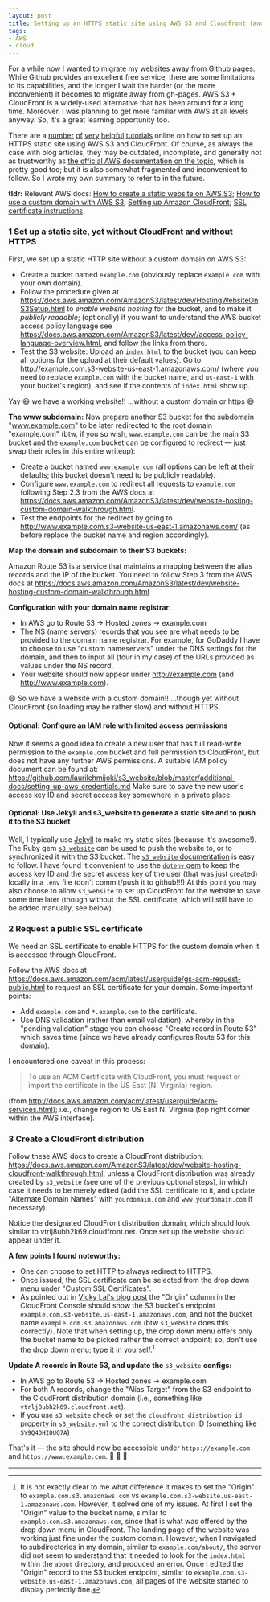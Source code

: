 ```yaml
---
layout: post
title: Setting up an HTTPS static site using AWS S3 and Cloudfront (and also Jekyll and s3_website)
tags:
- AWS
- cloud
---
```


For a while now I wanted to migrate my websites away from Github pages.
While Github provides an excellent free service, there are some limitations to its capabilities, and the longer I wait the harder (or the more inconvenient) it becomes to migrate away from gh-pages.
AWS S3 + CloudFront is a widely-used alternative that has been around for a long time.
Moreover, I was planning to get more familiar with AWS at all levels anyway.
So, it's a great learning opportunity too.

There are a [number](https://medium.com/@esfoobar/setting-up-an-https-static-site-using-amazon-aws-7ab270c4e277) [of](https://www.david-merrick.com/2017/05/24/moving-my-jekyll-website-from-github-pages-to-s3/) [very](https://vickylai.com/verbose/hosting-your-static-site-with-aws-s3-route-53-and-cloudfront/) [helpful](https://medium.com/@jameshamann/migrating-your-jekyll-website-to-aws-bc9582b3fbb2) [tutorials](https://blog.jpterry.com/howto/2016/02/02/secure-static-hosting-w-s3-cloudfront-acm.html) online on how to set up an HTTPS static site using AWS S3 and CloudFront.
Of course, as always the case with blog articles, they may be outdated, incomplete, and generally not as trustworthy as [the official AWS documentation on the topic](https://docs.aws.amazon.com/AmazonS3/latest/dev/WebsiteHosting.html), which is pretty good too; but it is also somewhat fragmented and inconvenient to follow.
So I wrote my own summary to refer to in the future.

**tldr:** Relevant AWS docs: [How to create a static website on AWS S3](https://docs.aws.amazon.com/AmazonS3/latest/dev/HostingWebsiteOnS3Setup.html); [How to use a custom domain with AWS S3](https://docs.aws.amazon.com/AmazonS3/latest/dev/website-hosting-custom-domain-walkthrough.html); [Setting up Amazon CloudFront](https://docs.aws.amazon.com/AmazonS3/latest/dev/website-hosting-cloudfront-walkthrough.html); [SSL certificate instructions](https://docs.aws.amazon.com/acm/latest/userguide/gs-acm-request-public.html).

### 1 Set up a static site, yet without CloudFront and without HTTPS

First, we set up a static HTTP site without a custom domain on AWS S3:

- Create a bucket named `example.com` (obviously replace `example.com` with your own domain).
- Follow the procedure given at <https://docs.aws.amazon.com/AmazonS3/latest/dev/HostingWebsiteOnS3Setup.html> to *enable website hosting* for the bucket, and to make it *publicly readable*; (optionally) if you want to understand the AWS bucket access policy language see <https://docs.aws.amazon.com/AmazonS3/latest/dev//access-policy-language-overview.html>, and follow the links from there.
- Test the S3 website: Upload an `index.html` to the bucket (you can keep all options for the upload at their default values). Go to <http://example.com.s3-website-us-east-1.amazonaws.com/> (where you need to replace `example.com` with the bucket name, and `us-east-1` with your bucket's region), and see if the contents of `index.html` show up.

Yay :laughing: we have a working website!! ...without a custom domain or https :sweat_smile:

**The www subdomain:** Now prepare another S3 bucket for the subdomain "www.example.com" to be later redirected to the root domain "example.com" (btw, if you so wish, `www.example.com` can be the main S3 bucket and the `example.com` bucket can be configured to redirect &mdash; just swap their roles in this entire writeup):

- Create a bucket named `www.example.com` (all options can be left at their defaults; this bucket doesn't need to be publicly readable).
- Configure `www.example.com` to redirect all requests to `example.com` following Step 2.3 from the AWS docs at <https://docs.aws.amazon.com/AmazonS3/latest/dev/website-hosting-custom-domain-walkthrough.html>.
- Test the endpoints for the redirect by going to <http://www.example.com.s3-website-us-east-1.amazonaws.com/> (as before replace the bucket name and region accordingly).

**Map the domain and subdomain to their S3 buckets:**

Amazon Route 53 is a service that maintains a mapping between the alias records and the IP of the bucket.
You need to follow Step 3 from the AWS docs at <https://docs.aws.amazon.com/AmazonS3/latest/dev/website-hosting-custom-domain-walkthrough.html>.

**Configuration with your domain name registrar:**

- In AWS go to Route 53 -> Hosted zones -> example.com
- The NS (name servers) records that you see are what needs to be provided to the domain name registrar. For example, for GoDaddy I have to choose to use "custom nameservers" under the DNS settings for the domain, and then to input all (four in my case) of the URLs provided as values under the NS record.
- Your website should now appear under http://example.com (and http://www.example.com).

:smile: So we have a website with a custom domain!! ...though yet without CloudFront (so loading may be rather slow) and without HTTPS.

#### Optional: Configure an IAM role with limited access permissions

Now it seems a good idea to create a new user that has full read-write permission to the `example.com` bucket and full permission to CloudFront, but does not have any further AWS permissions.
A suitable IAM policy document can be found at: <https://github.com/laurilehmijoki/s3_website/blob/master/additional-docs/setting-up-aws-credentials.md>
Make sure to save the new user's access key ID and secret access key somewhere in a private place.

#### Optional: Use Jekyll and s3_website to generate a static site and to push it to the S3 bucket

Well, I typically use [Jekyll](https://jekyllrb.com/) to make my static sites (because it's awesome!).
The Ruby gem [`s3_website`](https://github.com/laurilehmijoki/s3_website) can be used to push the website to, or to synchronized it with the S3 bucket.
The [`s3_website` documentation](https://github.com/laurilehmijoki/s3_website) is easy to follow.
I have found it convenient to use the [`dotenv` gem](https://github.com/bkeepers/dotenv) to keep the access key ID and the secret access key of the user (that was just created) locally in a `.env` file (don't commit/push it to github!!!)
At this point you may also choose to allow `s3_website` to set up CloudFront for the website to save some time later (though without the SSL certificate, which will still have to be added manually, see below).

### 2 Request a public SSL certificate

We need an SSL certificate to enable HTTPS for the custom domain when it is accessed through CloudFront.

Follow the AWS docs at <https://docs.aws.amazon.com/acm/latest/userguide/gs-acm-request-public.html> to request an SSL certificate for your domain. Some important points:
* Add `example.com` and `*.example.com` to the certificate.
* Use DNS validation (rather than email validation), whereby in the "pending validation" stage you can choose "Create record in Route 53" which saves time (since we have already configures Route 53 for this domain).

I encountered one caveat in this process:

> To use an ACM Certificate with CloudFront, you must request or import the certificate in the US East (N. Virginia) region.

(from <http://docs.aws.amazon.com/acm/latest/userguide/acm-services.html>); i.e., change region to US East N. Virginia (top right corner within the AWS interface).

### 3 Create a CloudFront distribution

Follow these AWS docs to create a CloudFront distribution: <https://docs.aws.amazon.com/AmazonS3/latest/dev/website-hosting-cloudfront-walkthrough.html>; unless a CloudFront distribution was already created by `s3_website` (see one of the previous optional steps), in which case it needs to be merely edited (add the SSL certificate to it, and update "Alternate Domain Names" with `yourdomain.com` and `www.yourdomain.com` if necessary).

Notice the designated CloudFront distribution domain, which should look similar to vtrlj8ubh2k69.cloudfront.net. Once set up the website should appear under it.

**A few points I found noteworthy:**

- One can choose to set HTTP to always redirect to HTTPS.
- Once issued, the SSL certificate can be selected from the drop down menu under "Custom SSL Certificates".
- As pointed out in [Vicky Lai's blog post](https://vickylai.com/verbose/hosting-your-static-site-with-aws-s3-route-53-and-cloudfront/) the "Origin" column in the CloudFront Console should show the S3 bucket's endpoint `example.com.s3-website.us-east-1.amazonaws.com`, and not the bucket name `example.com.s3.amazonaws.com` (btw `s3_website` does this correctly). Note that when setting up, the drop down menu offers only the bucket name to be picked rather the correct endpoint; so, don't use the drop down menu; type it in yourself.[^1]

**Update A records in Route 53, and update the** `s3_website` **configs:**

- In AWS go to Route 53 -> Hosted zones -> example.com
- For both A records, change the "Alias Target" from the S3 endpoint to the CloudFront distribution domain (i.e., something like `vtrlj8ubh2k69.cloudfront.net`).
- If you use `s3_website` check or set the `cloudfront_distribution_id` property in `s3_website.yml` to the correct distribution ID (something like `SY9Q4DHIOUG7A`)

That's it &mdash; the site should now be accessible under `https://example.com` and `https://www.example.com`. :tada: :tada: :tada:

---------------------------

[^1]: It is not exactly clear to me what difference it makes to set the "Origin" to `example.com.s3.amazonaws.com` vs `example.com.s3-website.us-east-1.amazonaws.com`. However, it solved one of my issues. At first I set the "Origin" value to the bucket name, similar to `example.com.s3.amazonaws.com`, since that is what was offered by the drop down menu in CloudFront. The landing page of the website was working just fine under the custom domain. However, when I navigated to subdirectories in my domain, similar to `example.com/about/`, the server did not seem to understand that it needed to look for the `index.html` within the `about` directory, and produced an error. Once I edited the "Origin" record to the S3 bucket endpoint, similar to `example.com.s3-website.us-east-1.amazonaws.com`, all pages of the website started to display perfectly fine.

